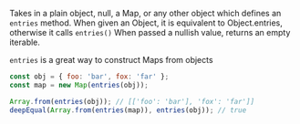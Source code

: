 Takes in a plain object, null, a Map, or any other object which defines an `entries` method.
When given an Object, it is equivalent to Object.entries, otherwise it calls `entries()`
When passed a nullish value, returns an empty iterable.

`entries` is a great way to construct Maps from objects

```js
const obj = { foo: 'bar', fox: 'far' };
const map = new Map(entries(obj));

Array.from(entries(obj)); // [['foo': 'bar'], 'fox': 'far']]
deepEqual(Array.from(entries(map)), entries(obj)); // true
```
